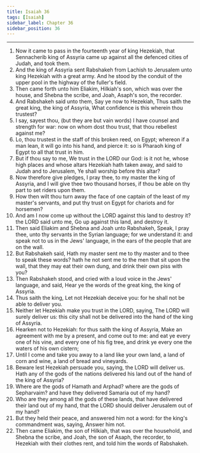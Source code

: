 ```yaml
---
title: Isaiah 36
tags: [Isaiah]
sidebar_label: Chapter 36
sidebar_position: 36
---
```


---
1. Now it came to pass in the fourteenth year of king Hezekiah, that Sennacherib king of Assyria came up against all the defenced cities of Judah, and took them.
2. And the king of Assyria sent Rabshakeh from Lachish to Jerusalem unto king Hezekiah with a great army. And he stood by the conduit of the upper pool in the highway of the fuller's field.
3. Then came forth unto him Eliakim, Hilkiah's son, which was over the house, and Shebna the scribe, and Joah, Asaph's son, the recorder.
4. And Rabshakeh said unto them, Say ye now to Hezekiah, Thus saith the great king, the king of Assyria, What confidence is this wherein thou trustest?
5. I say, sayest thou, (but they are but vain words) I have counsel and strength for war: now on whom dost thou trust, that thou rebellest against me?
6. Lo, thou trustest in the staff of this broken reed, on Egypt; whereon if a man lean, it will go into his hand, and pierce it: so is Pharaoh king of Egypt to all that trust in him.
7. But if thou say to me, We trust in the LORD our God: is it not he, whose high places and whose altars Hezekiah hath taken away, and said to Judah and to Jerusalem, Ye shall worship before this altar?
8. Now therefore give pledges, I pray thee, to my master the king of Assyria, and I will give thee two thousand horses, if thou be able on thy part to set riders upon them.
9. How then wilt thou turn away the face of one captain of the least of my master's servants, and put thy trust on Egypt for chariots and for horsemen?
10. And am I now come up without the LORD against this land to destroy it? the LORD said unto me, Go up against this land, and destroy it.
11. Then said Eliakim and Shebna and Joah unto Rabshakeh, Speak, I pray thee, unto thy servants in the Syrian language; for we understand it: and speak not to us in the Jews' language, in the ears of the people that are on the wall.
12. But Rabshakeh said, Hath my master sent me to thy master and to thee to speak these words? hath he not sent me to the men that sit upon the wall, that they may eat their own dung, and drink their own piss with you?
13. Then Rabshakeh stood, and cried with a loud voice in the Jews' language, and said, Hear ye the words of the great king, the king of Assyria.
14. Thus saith the king, Let not Hezekiah deceive you: for he shall not be able to deliver you.
15. Neither let Hezekiah make you trust in the LORD, saying, The LORD will surely deliver us: this city shall not be delivered into the hand of the king of Assyria.
16. Hearken not to Hezekiah: for thus saith the king of Assyria, Make an agreement with me by a present, and come out to me: and eat ye every one of his vine, and every one of his fig tree, and drink ye every one the waters of his own cistern;
17. Until I come and take you away to a land like your own land, a land of corn and wine, a land of bread and vineyards.
18. Beware lest Hezekiah persuade you, saying, the LORD will deliver us. Hath any of the gods of the nations delivered his land out of the hand of the king of Assyria?
19. Where are the gods of Hamath and Arphad? where are the gods of Sepharvaim? and have they delivered Samaria out of my hand?
20. Who are they among all the gods of these lands, that have delivered their land out of my hand, that the LORD should deliver Jerusalem out of my hand?
21. But they held their peace, and answered him not a word: for the king's commandment was, saying, Answer him not.
22. Then came Eliakim, the son of Hilkiah, that was over the household, and Shebna the scribe, and Joah, the son of Asaph, the recorder, to Hezekiah with their clothes rent, and told him the words of Rabshakeh.